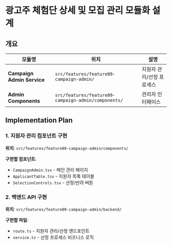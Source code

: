 # 광고주 체험단 상세 및 모집 관리 모듈화 설계

## 개요

| 모듈명 | 위치 | 설명 |
|--------|------|------|
| **Campaign Admin Service** | `src/features/feature09-campaign-admin/` | 지원자 관리/선정 프로세스 |
| **Admin Components** | `src/features/feature09-campaign-admin/components/` | 관리자 인터페이스 |

## Implementation Plan

### 1. 지원자 관리 컴포넌트 구현
**위치**: `src/features/feature09-campaign-admin/components/`

**구현할 컴포넌트**:
- `CampaignAdmin.tsx` - 메인 관리 페이지
- `ApplicantTable.tsx` - 지원자 목록 테이블
- `SelectionControls.tsx` - 선정/반려 버튼

### 2. 백엔드 API 구현
**위치**: `src/features/feature09-campaign-admin/backend/`

**구현할 파일**:
- `route.ts` - 지원자 관리/선정 엔드포인트
- `service.ts` - 선정 프로세스 비즈니스 로직
